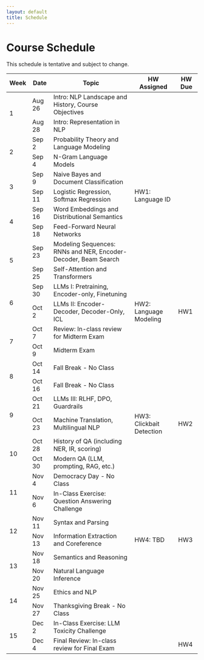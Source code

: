 ```yaml
---
layout: default
title: Schedule
---
```


<div class="page-header">
  <h1>Course Schedule</h1>
</div>

<div class="schedule-content">
  <p class="schedule-note">This schedule is tentative and subject to change. </p>
  
  <div class="schedule-table-container">
    <table class="schedule-table">
      <thead>
        <tr>
          <th>Week</th>
          <th>Date</th>
          <th>Topic</th>
          <th>HW Assigned</th>
          <th>HW Due</th>
        </tr>
      </thead>
      <tbody>
      <!-- Week 1 -->
      <tr>
        <td rowspan="2">1</td>
        <td>Aug 26</td>
        <td>Intro: NLP Landscape and History, Course Objectives</td>
        <td></td>
        <td></td>
      </tr>
      <tr class="alt-row">
        <td>Aug 28</td>
        <td>Intro: Representation in NLP</td>
        <td></td>
        <td></td>
      </tr>
      <!-- Week 2 -->
      <tr>
        <td rowspan="2">2</td>
        <td>Sep 2</td>
        <td>Probability Theory and Language Modeling</td>
        <td></td>
        <td></td>
      </tr>
      <tr class="alt-row">
        <td>Sep 4</td>
        <td>N-Gram Language Models</td>
        <td></td>
        <td></td>
      </tr>
      <!-- Week 3 -->
      <tr>
        <td rowspan="2">3</td>
        <td>Sep 9</td>
        <td>Naive Bayes and Document Classification</td>
        <td></td>
        <td></td>
      </tr>
      <tr class="alt-row">
        <td>Sep 11</td>
        <td>Logistic Regression, Softmax Regression</td>
        <td>HW1: Language ID</td>
        <td></td>
      </tr>
      <!-- Week 4 -->
      <tr>
        <td rowspan="2">4</td>
        <td>Sep 16</td>
        <td>Word Embeddings and Distributional Semantics</td>
        <td></td>
        <td></td>
      </tr>
      <tr class="alt-row">
        <td>Sep 18</td>
        <td>Feed-Forward Neural Networks</td>
        <td></td>
        <td></td>
      </tr>
      <!-- Week 5 -->
      <tr>
        <td rowspan="2">5</td>
        <td>Sep 23</td>
        <td>Modeling Sequences: RNNs and NER, Encoder-Decoder, Beam Search</td>
        <td></td>
        <td></td>
      </tr>
      <tr class="alt-row">
        <td>Sep 25</td>
        <td>Self-Attention and Transformers</td>
        <td></td>
        <td></td>
      </tr>
      <!-- Week 6 -->
      <tr>
        <td rowspan="2">6</td>
        <td>Sep 30</td>
        <td>LLMs I: Pretraining, Encoder-only, Finetuning</td>
        <td></td>
        <td></td>
      </tr>
      <tr class="alt-row">
        <td>Oct 2</td>
        <td>LLMs II: Encoder-Decoder, Decoder-Only, ICL</td>
        <td>HW2: Language Modeling</td>
        <td>HW1</td>
      </tr>
      <!-- Week 7 -->
      <tr>
        <td rowspan="2">7</td>
        <td>Oct 7</td>
        <td>Review: In-class review for Midterm Exam</td>
        <td></td>
        <td></td>
      </tr>
      <tr class="alt-row">
        <td>Oct 9</td>
        <td>Midterm Exam</td>
        <td></td>
        <td></td>
      </tr>
      <!-- Week 8 - Fall Break -->
      <tr class="break-row">
        <td rowspan="2">8</td>
        <td>Oct 14</td>
        <td>Fall Break - No Class</td>
        <td></td>
        <td></td>
      </tr>
      <tr class="break-row">
        <td>Oct 16</td>
        <td>Fall Break - No Class</td>
        <td></td>
        <td></td>
      </tr>
      <!-- Week 9 -->
      <tr>
        <td rowspan="2">9</td>
        <td>Oct 21</td>
        <td>LLMs III: RLHF, DPO, Guardrails</td>
        <td></td>
        <td></td>
      </tr>
      <tr class="alt-row">
        <td>Oct 23</td>
        <td>Machine Translation, Multilingual NLP</td>
        <td>HW3: Clickbait Detection</td>
        <td>HW2</td>
      </tr>
      <!-- Week 10 -->
      <tr>
        <td rowspan="2">10</td>
        <td>Oct 28</td>
        <td>History of QA (including NER, IR, scoring)</td>
        <td></td>
        <td></td>
      </tr>
      <tr class="alt-row">
        <td>Oct 30</td>
        <td>Modern QA (LLM, prompting, RAG, etc.)</td>
        <td></td>
        <td></td>
      </tr>
      <!-- Week 11 -->
      <tr>
        <td rowspan="2">11</td>
        <td>Nov 4</td>
        <td>Democracy Day - No Class</td>
        <td></td>
        <td></td>
      </tr>
      <tr class="alt-row">
        <td>Nov 6</td>
        <td>In-Class Exercise: Question Answering Challenge</td>
        <td></td>
        <td></td>
      </tr>
      <!-- Week 12 -->
      <tr>
        <td rowspan="2">12</td>
        <td>Nov 11</td>
        <td>Syntax and Parsing</td>
        <td></td>
        <td></td>
      </tr>
      <tr class="alt-row">
        <td>Nov 13</td>
        <td>Information Extraction and Coreference</td>
        <td>HW4: TBD</td>
        <td>HW3</td>
      </tr>
      <!-- Week 13 -->
      <tr>
        <td rowspan="2">13</td>
        <td>Nov 18</td>
        <td>Semantics and Reasoning</td>
        <td></td>
        <td></td>
      </tr>
      <tr class="alt-row">
        <td>Nov 20</td>
        <td>Natural Language Inference</td>
        <td></td>
        <td></td>
      </tr>
      <!-- Week 14 -->
      <tr>
        <td rowspan="2">14</td>
        <td>Nov 25</td>
        <td>Ethics and NLP</td>
        <td></td>
        <td></td>
      </tr>
      <tr class="break-row">
        <td>Nov 27</td>
        <td>Thanksgiving Break - No Class</td>
        <td></td>
        <td></td>
      </tr>
      <!-- Week 15 -->
      <tr>
        <td rowspan="2">15</td>
        <td>Dec 2</td>
        <td>In-Class Exercise: LLM Toxicity Challenge</td>
        <td></td>
        <td></td>
      </tr>
      <tr class="alt-row">
        <td>Dec 4</td>
        <td>Final Review: In-class review for Final Exam</td>
        <td></td>
        <td>HW4</td>
      </tr>
      </tbody>
    </table>
  </div>
</div>